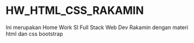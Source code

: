 # HW_HTML_CSS_RAKAMIN
Ini merupakan Home Work SI Full Stack Web Dev Rakamin dengan materi html dan css bootstrap
